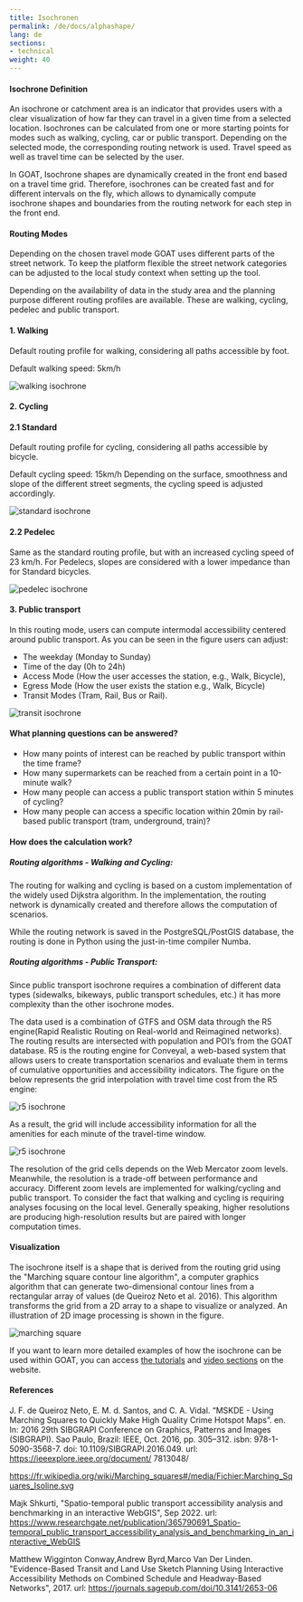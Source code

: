 ```yaml
---
title: Isochronen
permalink: /de/docs/alphashape/
lang: de
sections:
- technical
weight: 40
---
```


#### Isochrone Definition

An isochrone or catchment area is an indicator that provides users with a clear visualization of how far they can travel in a given time from a selected location. Isochrones can be calculated from one or more starting points for modes such as walking, cycling, car or public transport. Depending on the selected mode, the corresponding routing network is used. Travel speed as well as travel time can be selected by the user.

In GOAT, Isochrone shapes are dynamically created in the front end based on a travel time grid. Therefore, isochrones can be created fast and for different intervals on the fly, which allows to dynamically compute isochrone shapes and boundaries from the routing network for each step in the front end.


#### Routing Modes

Depending on the chosen travel mode GOAT uses different parts of the street network. To keep the platform flexible the street network categories can be adjusted to the local study context when setting up the tool.

Depending on the availability of data in the study area and the planning purpose different routing profiles are available. These are walking, cycling, pedelec and public transport.


#### 1. Walking

Default routing profile for walking, considering all paths accessible by foot.

Default walking speed: 5km/h

<img src="\images\docs\technical_documentation\alphashape\walking_en.webp" alt="walking isochrone" style="max-height:85px;"/>

#### 2. Cycling

#### 2.1 Standard

Default routing profile for cycling, considering all paths accessible by bicycle.

Default cycling speed: 15km/h Depending on the surface, smoothness and slope of the different street segments, the cycling speed is adjusted accordingly.

<img src="\images\docs\technical_documentation\alphashape\standard_en.webp" alt="standard isochrone" style="max-height:88px;"/>

#### 2.2 Pedelec

Same as the standard routing profile, but with an increased cycling speed of 23 km/h.
For Pedelecs, slopes are considered with a lower impedance than for Standard bicycles.

<img src="\images\docs\technical_documentation\alphashape\pedelec_en.webp" alt="pedelec isochrone" style="max-height:80px;"/>


#### 3. Public transport

In this routing mode, users can compute intermodal accessibility centered around public transport.
As you can be seen in the figure users can adjust: 

-	The weekday (Monday to Sunday)
-	Time of the day (0h to 24h)
-	Access Mode (How the user accesses the station, e.g., Walk, Bicycle),
-	Egress Mode (How the user exists the station e.g., Walk, Bicycle) 
-	Transit Modes (Tram, Rail, Bus or Rail).

<img src="\images\docs\technical_documentation\alphashape\transit_en.webp" alt="transit isochrone" style="max-height:300px;"/>


#### What planning questions can be answered?

-   How many points of interest can be reached by public transport within the time frame?
-   How many supermarkets can be reached from a certain point in a 10-minute walk?
-   How many people can access a public transport station within 5 minutes of cycling?
-   How many people can access a specific location within 20min by rail-based public transport (tram, underground, train)?

#### How does the calculation work? 
##### Routing algorithms - Walking and Cycling:

The routing for walking and cycling is based on a custom implementation of the widely used Dijkstra algorithm. In the implementation, the routing network is dynamically created and therefore allows the computation of scenarios. 

While the routing network is saved in the PostgreSQL/PostGIS database, the routing is done in Python using the just-in-time compiler Numba.

##### Routing algorithms - Public Transport:

Since public transport isochrone requires a combination of different data types (sidewalks, bikeways, public transport schedules, etc.) it has more complexity than the other isochrone modes.

The data used is a combination of GTFS and OSM data through the R5 engine(Rapid Realistic Routing on Real-world and Reimagined networks). The routing results are intersected with population and POI’s from the GOAT database. R5 is the routing engine for Conveyal, a web-based system that allows users to create transportation scenarios and evaluate them in terms of cumulative opportunities and accessibility indicators. The figure on the below represents the grid interpolation with travel time cost from the R5 engine:

<img src="\images\docs\technical_documentation\alphashape\r5_en.webp" alt="r5 isochrone" style="max-height:350px;"/>

As a result, the grid will include accessibility information for all the amenities for each minute of the travel-time window.

<img src="\images\docs\technical_documentation\alphashape\grid_en.webp" alt="r5 isochrone" style="max-height:150px;"/>

The resolution of the grid cells depends on the Web Mercator zoom levels. Meanwhile, the resolution is a trade-off between performance and accuracy. Different zoom levels are implemented for walking/cycling and public transport. To consider the fact that walking and cycling is requiring analyses focusing on the local level. Generally speaking, higher resolutions are producing high-resolution results but are paired with longer computation times.

#### Visualization 

The isochrone itself is a shape that is derived from the routing grid using the "Marching square contour line algorithm", a computer graphics algorithm that can generate two-dimensional contour lines from a rectangular array of values (de Queiroz Neto et al. 2016). This algorithm transforms the grid from a 2D array to a shape to visualize or analyzed. An illustration of 2D image processing is shown in the figure. 

<img src="\images\docs\technical_documentation\alphashape\wiki.webp" alt="marching square" style="max-height:350px;"/>


If you want to learn more detailed examples of how the isochrone can be used within GOAT, you can access [the tutorials](https://plan4better.de/en/tutorials/isochrone/) and [video sections](https://plan4better.de/en/videos/) on the website.


#### References

J. F. de Queiroz Neto, E. M. d. Santos, and C. A. Vidal. “MSKDE - Using
Marching Squares to Quickly Make High Quality Crime Hotspot Maps”. en.
In: 2016 29th SIBGRAPI Conference on Graphics, Patterns and Images (SIBGRAPI).
Sao Paulo, Brazil: IEEE, Oct. 2016, pp. 305–312. isbn: 978-1-5090-3568-7. doi:
10.1109/SIBGRAPI.2016.049. url: https://ieeexplore.ieee.org/document/
7813048/

https://fr.wikipedia.org/wiki/Marching_squares#/media/Fichier:Marching_Squares_Isoline.svg

Majk Shkurti, "Spatio-temporal public transport accessibility analysis and benchmarking in an interactive WebGIS", Sep 2022. url: https://www.researchgate.net/publication/365790691_Spatio-temporal_public_transport_accessibility_analysis_and_benchmarking_in_an_interactive_WebGIS

Matthew Wigginton Conway,Andrew Byrd,Marco Van Der Linden. "Evidence-Based Transit and Land Use Sketch Planning Using Interactive Accessibility Methods on Combined Schedule and Headway-Based Networks", 2017. url: https://journals.sagepub.com/doi/10.3141/2653-06
